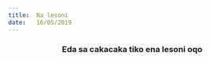 ```yaml
---
title:  Na lesoni
date:   16/05/2019
---
```


### <center>Eda sa cakacaka tiko ena lesoni oqo</center>